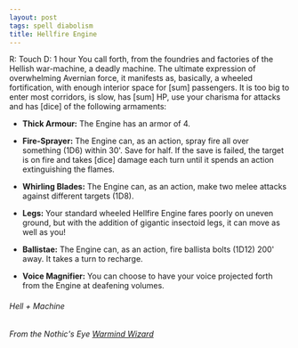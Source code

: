 ```yaml
---
layout: post
tags: spell diabolism
title: Hellfire Engine
---
```

R: Touch  D: 1 hour
You call forth, from the foundries and factories of the Hellish war-machine, a deadly machine. The ultimate expression of overwhelming Avernian force, it manifests as, basically, a wheeled fortification, with enough interior space for [sum] passengers. It is too big to enter most corridors, is slow, has [sum] HP, use your charisma for attacks and has [dice] of the following armaments: 

- **Thick Armour:** The Engine has an armor of 4.

- **Fire-Sprayer:** The Engine can, as an action, spray fire all over something (1D6) within 30'. Save for half. If the save is failed, the target is on fire and takes [dice] damage each turn until it spends an action extinguishing the flames.

- **Whirling Blades:** The Engine can, as an action, make two melee attacks against different targets (1D8).

- **Legs:** Your standard wheeled Hellfire Engine fares poorly on uneven ground, but with the addition of gigantic insectoid legs, it can move as well as you! 

- **Ballistae:** The Engine can, as an action, fire ballista bolts (1D12) 200' away. It takes a turn to recharge. 

- **Voice Magnifier:** You can choose to have your voice projected forth from the Engine at deafening volumes. 
    
###### Hell + Machine
###### From the Nothic's Eye [Warmind Wizard](https://nothicseye.blogspot.com/2021/12/if-your-enemy-is-of-choleric.html)
